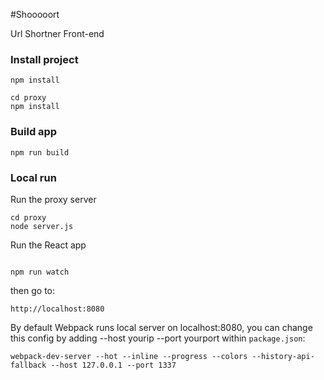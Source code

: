 #Shooooort

Url Shortner Front-end


### Install project
```
npm install

cd proxy
npm install
```

### Build app
```
npm run build
```

### Local run

Run the proxy server
```
cd proxy
node server.js
```

Run the React app
```

npm run watch
```

then go to:

```
http://localhost:8080
```

By default Webpack runs local server on localhost:8080, you can change this config by adding --host yourip --port yourport within `package.json`:

 ```
 webpack-dev-server --hot --inline --progress --colors --history-api-fallback --host 127.0.0.1 --port 1337
 ```